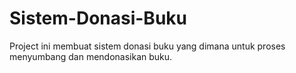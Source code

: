 # Sistem-Donasi-Buku
Project ini membuat sistem donasi buku yang dimana untuk proses menyumbang dan mendonasikan buku.
